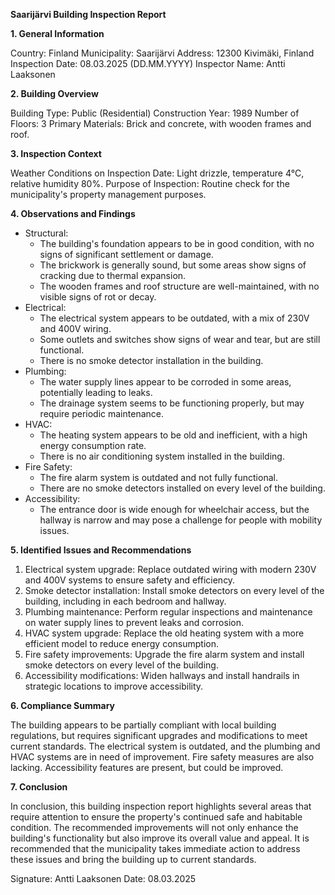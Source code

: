 **Saarijärvi Building Inspection Report**

**1. General Information**

Country: Finland
Municipality: Saarijärvi
Address: 12300 Kivimäki, Finland
Inspection Date: 08.03.2025 (DD.MM.YYYY)
Inspector Name: Antti Laaksonen

**2. Building Overview**

Building Type: Public (Residential)
Construction Year: 1989
Number of Floors: 3
Primary Materials: Brick and concrete, with wooden frames and roof.

**3. Inspection Context**

Weather Conditions on Inspection Date: Light drizzle, temperature 4°C, relative humidity 80%.
Purpose of Inspection: Routine check for the municipality's property management purposes.

**4. Observations and Findings**

* Structural:
	+ The building's foundation appears to be in good condition, with no signs of significant settlement or damage.
	+ The brickwork is generally sound, but some areas show signs of cracking due to thermal expansion.
	+ The wooden frames and roof structure are well-maintained, with no visible signs of rot or decay.
* Electrical:
	+ The electrical system appears to be outdated, with a mix of 230V and 400V wiring.
	+ Some outlets and switches show signs of wear and tear, but are still functional.
	+ There is no smoke detector installation in the building.
* Plumbing:
	+ The water supply lines appear to be corroded in some areas, potentially leading to leaks.
	+ The drainage system seems to be functioning properly, but may require periodic maintenance.
* HVAC:
	+ The heating system appears to be old and inefficient, with a high energy consumption rate.
	+ There is no air conditioning system installed in the building.
* Fire Safety:
	+ The fire alarm system is outdated and not fully functional.
	+ There are no smoke detectors installed on every level of the building.
* Accessibility:
	+ The entrance door is wide enough for wheelchair access, but the hallway is narrow and may pose a challenge for people with mobility issues.

**5. Identified Issues and Recommendations**

1. Electrical system upgrade: Replace outdated wiring with modern 230V and 400V systems to ensure safety and efficiency.
2. Smoke detector installation: Install smoke detectors on every level of the building, including in each bedroom and hallway.
3. Plumbing maintenance: Perform regular inspections and maintenance on water supply lines to prevent leaks and corrosion.
4. HVAC system upgrade: Replace the old heating system with a more efficient model to reduce energy consumption.
5. Fire safety improvements: Upgrade the fire alarm system and install smoke detectors on every level of the building.
6. Accessibility modifications: Widen hallways and install handrails in strategic locations to improve accessibility.

**6. Compliance Summary**

The building appears to be partially compliant with local building regulations, but requires significant upgrades and modifications to meet current standards. The electrical system is outdated, and the plumbing and HVAC systems are in need of improvement. Fire safety measures are also lacking. Accessibility features are present, but could be improved.

**7. Conclusion**

In conclusion, this building inspection report highlights several areas that require attention to ensure the property's continued safe and habitable condition. The recommended improvements will not only enhance the building's functionality but also improve its overall value and appeal. It is recommended that the municipality takes immediate action to address these issues and bring the building up to current standards.

Signature: Antti Laaksonen
Date: 08.03.2025